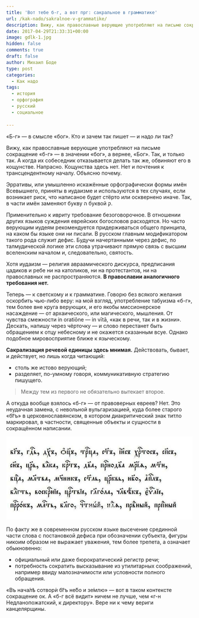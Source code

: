 ```yaml
---
title: 'Вот тебе б-г, а вот прг: сакральное в грамматике'
url: /kak-nado/sakralnoe-v-grammatike/
description: Вижу, как православные верующие употребляют на письме сокращение «б-г» — в значении «бог», а вернее, «Бог». Так, и только так. А когда их собеседник отказывается делать так же, обвиняют его в кощунстве. Напрасно. Кощунства здесь нет. Нет и почтения к трансцендентному началу. Объясню почему.
date: 2017-04-29T21:33:31+00:00
image: gdlk-1.jpg
hidden: false
comments: true
draft: false
author: Михаил Боде
type: post
categories:
  - Как надо
tags:
  - история
  - орфография
  - русский
  - социальное

---
```

«Б-г» — в смысле «бог». Кто и зачем так пишет — и надо ли так?

Вижу, как православные верующие употребляют на письме сокращение «б-г» — в значении «бог», а вернее, «Бог». Так, и только так. А когда их собеседник отказывается делать так же, обвиняют его в кощунстве. Напрасно. Кощунства здесь нет. Нет и почтения к трансцендентному началу. Объясню почему.

Эрративы, или умышленно искажённые орфографически формы имён Всевышнего, приняты в иудаизме и используются в тех случаях, если возникает риск, что написаное будет стёрто или осквернено иначе. Так, в части имён заменяют букву ה буквой ק.

Применительно к ивриту требование безоговорочное. В отношении других языков суждения еврейских богословов расходятся. Но часто верующим иудеям рекомендуется придерживаться общего принципа, на каком бы языке они ни писали. В русском главным модификатором такого рода служит дефис. Будучи начертанными через дефис, по талмудической логике эти слова утрачивают прямую связь с высшим вселенским началом и, следовательно, святость.

Хотя иудаизм — религия авраамического дискурса, предписания цадиков и ребе ни на католиков, ни на протестантов, ни на православных не распространяются. **В православии аналогичного требования нет.**

Теперь — к светскому и к грамматике. Говорю без всякого желания оскорбить чью-либо веру: на мой взгляд, употребление табуизма «б-г», тем более вне круга верующих, и его якобы миссионерское насаждение — от архаического, или магического, мышления. От чувства смежности in oratiōne — in vītā, «как в речи, так и в жизни». Дескать, напишу через чёрточку — и слово перестанет быть обращением к отцу небесному и не окажется сказанным всуе. Однако подобное мировосприятие ближе к языческому.

**Сакрализация речевой единицы здесь мнимая.** Действовать, бывает, и действует, но лишь когда читающий:
- столь же истово верующий;
- разделяет, по-умному говоря, коммуникативную стратегию пишущего.

> Между тем из первого не обязательно вытекает второе.

А откуда вообще взялось «б-г» — от правоверных евреев? Нет. Это неудачная замена, с невольной вульгаризацией, куда более старого «бг҃ъ» в церковнославянском, в котором диакритический знак титло маркировал, в частности, священные объекты и сущности в сокращённом написании.

![Титло. И почему его до сих пор не взяли на вооружение адепты витч-хауса и клауд-рэпа?](titlach.jpg)

По факту же в современном русском языке высечение срединной части слова с постановкой дефиса при обозначении субъекта, фигуры никоим образом не выражает уважения, тем более трепета, а означает обыкновенно:
- официальный или даже бюрократический регистр речи;
- потребность сократить высказывание из утилитарных соображений, например ввиду малозначимости или условности полного обращения.

«Въ нача́лѣ сотворѝ бг҃ъ не́бо и зе́млю» — вот в таком контексте сокращение ок. А «б-г всё видит» ничем не лучше, чем «г-н Недланопожатский, к директору». Вере ни к чему вериги канцелярщины.